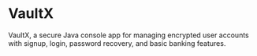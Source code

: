 # VaultX
VaultX, a secure Java console app for managing encrypted user accounts with signup, login, password recovery, and basic banking features.
